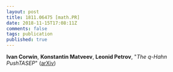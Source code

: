 ```yaml
---
layout: post
title: 1811.06475 [math.PR]
date: 2018-11-15T17:08:11Z
comments: false
tags: publication
published: true
---
```


<b>Ivan Corwin</b>, <b>Konstantin Matveev</b>, <b>Leonid Petrov</b>, "<i>The q-Hahn PushTASEP</i>" ([arXiv](http://arxiv.org/abs/1811.06475v1))
